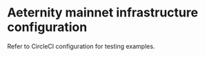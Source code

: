 # Aeternity mainnet infrastructure configuration

Refer to CircleCI configuration for testing examples.
